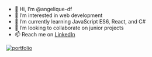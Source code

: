 - 👋 Hi, I’m @angelique-df
- 👀 I’m interested in web development
- 🌱 I’m currently learning JavaScript ES6, React, and C#
- 💞️ I’m looking to collaborate on junior projects
- 📫 Reach me on [LinkedIn](https://www.linkedin.com/in/angelique-faye/)

[![portfolio](https://img.shields.io/badge/my_portfolio-000?style=for-the-badge&logo=ko-fi&logoColor=white)](https://adf.dev/)

<!---
angelique-df/angelique-df is a ✨ special ✨ repository because its `README.md` (this file) appears on your GitHub profile.
You can click the Preview link to take a look at your changes.
--->

